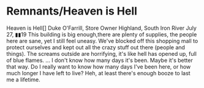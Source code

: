 # Remnants/Heaven is Hell

Heaven is Hell[]
Duke O'Farrill, Store Owner
Highland, South Iron River
July 27, ▮▮19
This building is big enough,there are plenty of supplies, the people here are sane, yet I still feel uneasy. We've blocked off this shopping mall to protect ourselves and kept out all the crazy stuff out there (people and things). The screams outside are horrifying, it's like hell has opened up, full of blue flames.
... I don't know how many days it's been. Maybe it's better that way. Do I really want to know how many days I've been here, or how much longer I have left to live? Heh, at least there's enough booze to last me a lifetime.

